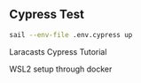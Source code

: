 ## Cypress Test

```sh
sail --env-file .env.cypress up

```

Laracasts Cypress Tutorial

WSL2 setup through docker 